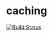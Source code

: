 # caching

[![Build Status](https://travis-ci.org/springbootbuch/caching.svg?branch=master)](https://travis-ci.org/springbootbuch/caching)

